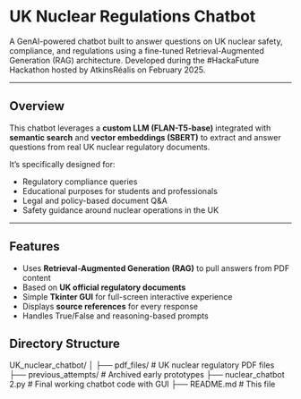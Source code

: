 # UK Nuclear Regulations Chatbot

A GenAI-powered chatbot built to answer questions on UK nuclear safety, compliance, and regulations using a fine-tuned Retrieval-Augmented Generation (RAG) architecture. Developed during the #HackaFuture Hackathon hosted by AtkinsRéalis on February 2025.

---

## Overview

This chatbot leverages a **custom LLM (FLAN-T5-base)** integrated with **semantic search** and **vector embeddings (SBERT)** to extract and answer questions from real UK nuclear regulatory documents.

It’s specifically designed for:

- Regulatory compliance queries  
- Educational purposes for students and professionals  
- Legal and policy-based document Q&A  
- Safety guidance around nuclear operations in the UK  

---

## Features

- Uses **Retrieval-Augmented Generation (RAG)** to pull answers from PDF content  
- Based on **UK official regulatory documents**  
- Simple **Tkinter GUI** for full-screen interactive experience  
- Displays **source references** for every response  
- Handles True/False and reasoning-based prompts

## Directory Structure
UK_nuclear_chatbot/
│
├── pdf_files/              # UK nuclear regulatory PDF files
├── previous_attempts/      # Archived early prototypes
├── nuclear_chatbot 2.py    # Final working chatbot code with GUI
├── README.md               # This file
